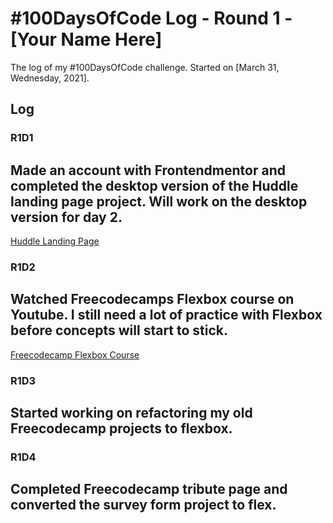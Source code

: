 # #100DaysOfCode Log - Round 1 - [Your Name Here]

The log of my #100DaysOfCode challenge. Started on [March 31, Wednesday, 2021].

## Log

### R1D1

## Made an account with Frontendmentor and completed the desktop version of the Huddle landing page project. Will work on the desktop version for day 2.

[Huddle Landing Page](https://github.com/DeanHollstrom/huddle-landing-page)

### R1D2

## Watched Freecodecamps Flexbox course on Youtube. I still need a lot of practice with Flexbox before concepts will start to stick.

[Freecodecamp Flexbox Course](https://www.youtube.com/watch?v=-Wlt8NRtOpo)

### R1D3

## Started working on refactoring my old Freecodecamp projects to flexbox.

### R1D4

## Completed Freecodecamp tribute page and converted the survey form project to flex.
